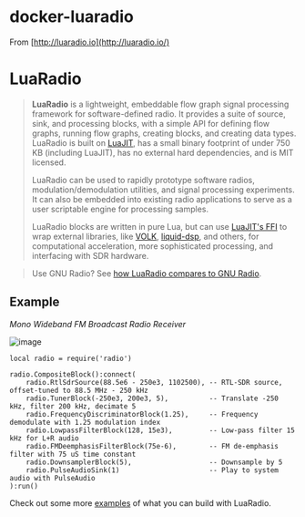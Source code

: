 # docker-luaradio

From [http://luaradio.io](http://luaradio.io/)
# LuaRadio

> **LuaRadio** is a lightweight, embeddable flow graph signal processing framework for software-defined radio. It provides a suite of source, sink, and processing blocks, with a simple API for defining flow graphs, running flow graphs, creating blocks, and creating data types. LuaRadio is built on [LuaJIT][1], has a small binary footprint of under 750 KB (including LuaJIT), has no external hard dependencies, and is MIT licensed.
> 
> LuaRadio can be used to rapidly prototype software radios, modulation/demodulation utilities, and signal processing experiments. It can also be embedded into existing radio applications to serve as a user scriptable engine for processing samples.
> 
> LuaRadio blocks are written in pure Lua, but can use [LuaJIT's FFI][2] to wrap external libraries, like [VOLK][3], [liquid-dsp][4], and others, for computational acceleration, more sophisticated processing, and interfacing with SDR hardware.

> Use GNU Radio? See [how LuaRadio compares to GNU Radio][5].

## Example

_Mono Wideband FM Broadcast Radio Receiver_

![image](http://luaradio.io/docs/figures/flowgraph_rtlsdr_wbfm_mono_compact.png)

    local radio = require('radio')

    radio.CompositeBlock():connect(
        radio.RtlSdrSource(88.5e6 - 250e3, 1102500), -- RTL-SDR source, offset-tuned to 88.5 MHz - 250 kHz
        radio.TunerBlock(-250e3, 200e3, 5),          -- Translate -250 kHz, filter 200 kHz, decimate 5
        radio.FrequencyDiscriminatorBlock(1.25),     -- Frequency demodulate with 1.25 modulation index
        radio.LowpassFilterBlock(128, 15e3),         -- Low-pass filter 15 kHz for L+R audio
        radio.FMDeemphasisFilterBlock(75e-6),        -- FM de-emphasis filter with 75 uS time constant
        radio.DownsamplerBlock(5),                   -- Downsample by 5
        radio.PulseAudioSink(1)                      -- Play to system audio with PulseAudio
    ):run()

Check out some more [examples][7] of what you can build with LuaRadio.


[1]: http://luajit.org/
[2]: http://luajit.org/ext_ffi.html
[3]: http://libvolk.org/
[4]: https://github.com/jgaeddert/liquid-dsp
[5]: docs/comparison-gnuradio.html
[6]: http://luaradio.io/docs/figures/flowgraph_rtlsdr_wbfm_mono_compact.png
[7]: examples/
[8]: http://www.fftw.org/
[9]: http://www.rtl-sdr.com/about-rtl-sdr/
[10]: docs/getting-started.html
